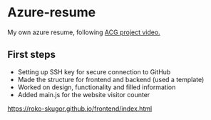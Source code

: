 # Azure-resume
My own azure resume, following [ACG project video.](https://www.youtube.com/watch?v=ieYrBWmkfno&t=813s)


## First steps 
 - Setting up SSH key for secure connection to GitHub
 - Made the structure for frontend and backend (used a template)
- Worked on design, functionality and filled information
- Added main.js for the website visitor counter


https://roko-skugor.github.io/frontend/index.html

